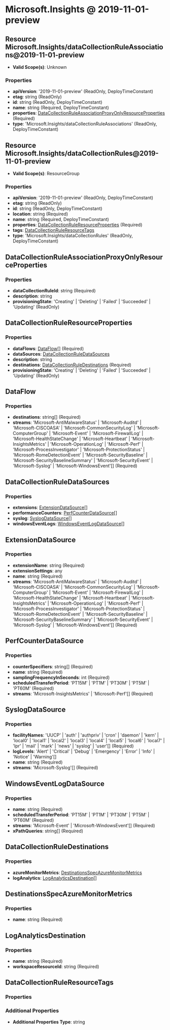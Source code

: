 # Microsoft.Insights @ 2019-11-01-preview

## Resource Microsoft.Insights/dataCollectionRuleAssociations@2019-11-01-preview
* **Valid Scope(s)**: Unknown
### Properties
* **apiVersion**: '2019-11-01-preview' (ReadOnly, DeployTimeConstant)
* **etag**: string (ReadOnly)
* **id**: string (ReadOnly, DeployTimeConstant)
* **name**: string (Required, DeployTimeConstant)
* **properties**: [DataCollectionRuleAssociationProxyOnlyResourceProperties](#datacollectionruleassociationproxyonlyresourceproperties) (Required)
* **type**: 'Microsoft.Insights/dataCollectionRuleAssociations' (ReadOnly, DeployTimeConstant)

## Resource Microsoft.Insights/dataCollectionRules@2019-11-01-preview
* **Valid Scope(s)**: ResourceGroup
### Properties
* **apiVersion**: '2019-11-01-preview' (ReadOnly, DeployTimeConstant)
* **etag**: string (ReadOnly)
* **id**: string (ReadOnly, DeployTimeConstant)
* **location**: string (Required)
* **name**: string (Required, DeployTimeConstant)
* **properties**: [DataCollectionRuleResourceProperties](#datacollectionruleresourceproperties) (Required)
* **tags**: [DataCollectionRuleResourceTags](#datacollectionruleresourcetags)
* **type**: 'Microsoft.Insights/dataCollectionRules' (ReadOnly, DeployTimeConstant)

## DataCollectionRuleAssociationProxyOnlyResourceProperties
### Properties
* **dataCollectionRuleId**: string (Required)
* **description**: string
* **provisioningState**: 'Creating' | 'Deleting' | 'Failed' | 'Succeeded' | 'Updating' (ReadOnly)

## DataCollectionRuleResourceProperties
### Properties
* **dataFlows**: [DataFlow](#dataflow)[] (Required)
* **dataSources**: [DataCollectionRuleDataSources](#datacollectionruledatasources)
* **description**: string
* **destinations**: [DataCollectionRuleDestinations](#datacollectionruledestinations) (Required)
* **provisioningState**: 'Creating' | 'Deleting' | 'Failed' | 'Succeeded' | 'Updating' (ReadOnly)

## DataFlow
### Properties
* **destinations**: string[] (Required)
* **streams**: 'Microsoft-AntiMalwareStatus' | 'Microsoft-Auditd' | 'Microsoft-CISCOASA' | 'Microsoft-CommonSecurityLog' | 'Microsoft-ComputerGroup' | 'Microsoft-Event' | 'Microsoft-FirewallLog' | 'Microsoft-HealthStateChange' | 'Microsoft-Heartbeat' | 'Microsoft-InsightsMetrics' | 'Microsoft-OperationLog' | 'Microsoft-Perf' | 'Microsoft-ProcessInvestigator' | 'Microsoft-ProtectionStatus' | 'Microsoft-RomeDetectionEvent' | 'Microsoft-SecurityBaseline' | 'Microsoft-SecurityBaselineSummary' | 'Microsoft-SecurityEvent' | 'Microsoft-Syslog' | 'Microsoft-WindowsEvent'[] (Required)

## DataCollectionRuleDataSources
### Properties
* **extensions**: [ExtensionDataSource](#extensiondatasource)[]
* **performanceCounters**: [PerfCounterDataSource](#perfcounterdatasource)[]
* **syslog**: [SyslogDataSource](#syslogdatasource)[]
* **windowsEventLogs**: [WindowsEventLogDataSource](#windowseventlogdatasource)[]

## ExtensionDataSource
### Properties
* **extensionName**: string (Required)
* **extensionSettings**: any
* **name**: string (Required)
* **streams**: 'Microsoft-AntiMalwareStatus' | 'Microsoft-Auditd' | 'Microsoft-CISCOASA' | 'Microsoft-CommonSecurityLog' | 'Microsoft-ComputerGroup' | 'Microsoft-Event' | 'Microsoft-FirewallLog' | 'Microsoft-HealthStateChange' | 'Microsoft-Heartbeat' | 'Microsoft-InsightsMetrics' | 'Microsoft-OperationLog' | 'Microsoft-Perf' | 'Microsoft-ProcessInvestigator' | 'Microsoft-ProtectionStatus' | 'Microsoft-RomeDetectionEvent' | 'Microsoft-SecurityBaseline' | 'Microsoft-SecurityBaselineSummary' | 'Microsoft-SecurityEvent' | 'Microsoft-Syslog' | 'Microsoft-WindowsEvent'[] (Required)

## PerfCounterDataSource
### Properties
* **counterSpecifiers**: string[] (Required)
* **name**: string (Required)
* **samplingFrequencyInSeconds**: int (Required)
* **scheduledTransferPeriod**: 'PT15M' | 'PT1M' | 'PT30M' | 'PT5M' | 'PT60M' (Required)
* **streams**: 'Microsoft-InsightsMetrics' | 'Microsoft-Perf'[] (Required)

## SyslogDataSource
### Properties
* **facilityNames**: 'UUCP' | 'auth' | 'authpriv' | 'cron' | 'daemon' | 'kern' | 'local0' | 'local1' | 'local2' | 'local3' | 'local4' | 'local5' | 'local6' | 'local7' | 'lpr' | 'mail' | 'mark' | 'news' | 'syslog' | 'user'[] (Required)
* **logLevels**: 'Alert' | 'Critical' | 'Debug' | 'Emergency' | 'Error' | 'Info' | 'Notice' | 'Warning'[]
* **name**: string (Required)
* **streams**: 'Microsoft-Syslog'[] (Required)

## WindowsEventLogDataSource
### Properties
* **name**: string (Required)
* **scheduledTransferPeriod**: 'PT15M' | 'PT1M' | 'PT30M' | 'PT5M' | 'PT60M' (Required)
* **streams**: 'Microsoft-Event' | 'Microsoft-WindowsEvent'[] (Required)
* **xPathQueries**: string[] (Required)

## DataCollectionRuleDestinations
### Properties
* **azureMonitorMetrics**: [DestinationsSpecAzureMonitorMetrics](#destinationsspecazuremonitormetrics)
* **logAnalytics**: [LogAnalyticsDestination](#loganalyticsdestination)[]

## DestinationsSpecAzureMonitorMetrics
### Properties
* **name**: string (Required)

## LogAnalyticsDestination
### Properties
* **name**: string (Required)
* **workspaceResourceId**: string (Required)

## DataCollectionRuleResourceTags
### Properties
### Additional Properties
* **Additional Properties Type**: string

